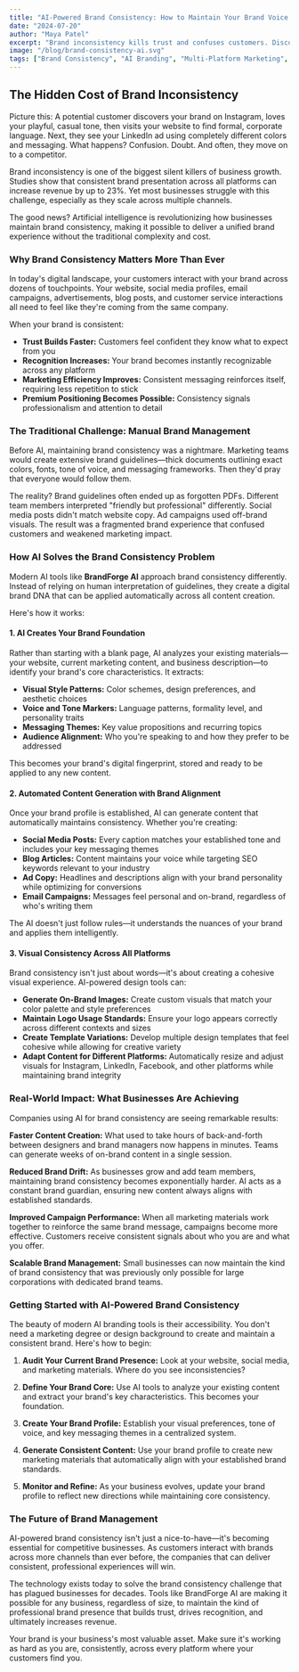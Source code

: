 ```yaml
---
title: "AI-Powered Brand Consistency: How to Maintain Your Brand Voice Across All Platforms"
date: "2024-07-20"
author: "Maya Patel"
excerpt: "Brand inconsistency kills trust and confuses customers. Discover how AI tools are helping businesses maintain perfect brand alignment across websites, social media, ads, and content—without the manual headache."
image: "/blog/brand-consistency-ai.svg"
tags: ["Brand Consistency", "AI Branding", "Multi-Platform Marketing", "Brand Management", "Digital Marketing"]
---
```


## The Hidden Cost of Brand Inconsistency

Picture this: A potential customer discovers your brand on Instagram, loves your playful, casual tone, then visits your website to find formal, corporate language. Next, they see your LinkedIn ad using completely different colors and messaging. What happens? Confusion. Doubt. And often, they move on to a competitor.

Brand inconsistency is one of the biggest silent killers of business growth. Studies show that consistent brand presentation across all platforms can increase revenue by up to 23%. Yet most businesses struggle with this challenge, especially as they scale across multiple channels.

The good news? Artificial intelligence is revolutionizing how businesses maintain brand consistency, making it possible to deliver a unified brand experience without the traditional complexity and cost.

### Why Brand Consistency Matters More Than Ever

In today's digital landscape, your customers interact with your brand across dozens of touchpoints. Your website, social media profiles, email campaigns, advertisements, blog posts, and customer service interactions all need to feel like they're coming from the same company.

When your brand is consistent:

- **Trust Builds Faster:** Customers feel confident they know what to expect from you
- **Recognition Increases:** Your brand becomes instantly recognizable across any platform
- **Marketing Efficiency Improves:** Consistent messaging reinforces itself, requiring less repetition to stick
- **Premium Positioning Becomes Possible:** Consistency signals professionalism and attention to detail

### The Traditional Challenge: Manual Brand Management

Before AI, maintaining brand consistency was a nightmare. Marketing teams would create extensive brand guidelines—thick documents outlining exact colors, fonts, tone of voice, and messaging frameworks. Then they'd pray that everyone would follow them.

The reality? Brand guidelines often ended up as forgotten PDFs. Different team members interpreted "friendly but professional" differently. Social media posts didn't match website copy. Ad campaigns used off-brand visuals. The result was a fragmented brand experience that confused customers and weakened marketing impact.

### How AI Solves the Brand Consistency Problem

Modern AI tools like **BrandForge AI** approach brand consistency differently. Instead of relying on human interpretation of guidelines, they create a digital brand DNA that can be applied automatically across all content creation.

Here's how it works:

#### 1. AI Creates Your Brand Foundation

Rather than starting with a blank page, AI analyzes your existing materials—your website, current marketing content, and business description—to identify your brand's core characteristics. It extracts:

- **Visual Style Patterns:** Color schemes, design preferences, and aesthetic choices
- **Voice and Tone Markers:** Language patterns, formality level, and personality traits  
- **Messaging Themes:** Key value propositions and recurring topics
- **Audience Alignment:** Who you're speaking to and how they prefer to be addressed

This becomes your brand's digital fingerprint, stored and ready to be applied to any new content.

#### 2. Automated Content Generation with Brand Alignment

Once your brand profile is established, AI can generate content that automatically maintains consistency. Whether you're creating:

- **Social Media Posts:** Every caption matches your established tone and includes your key messaging themes
- **Blog Articles:** Content maintains your voice while targeting SEO keywords relevant to your industry
- **Ad Copy:** Headlines and descriptions align with your brand personality while optimizing for conversions
- **Email Campaigns:** Messages feel personal and on-brand, regardless of who's writing them

The AI doesn't just follow rules—it understands the nuances of your brand and applies them intelligently.

#### 3. Visual Consistency Across All Platforms

Brand consistency isn't just about words—it's about creating a cohesive visual experience. AI-powered design tools can:

- **Generate On-Brand Images:** Create custom visuals that match your color palette and style preferences
- **Maintain Logo Usage Standards:** Ensure your logo appears correctly across different contexts and sizes
- **Create Template Variations:** Develop multiple design templates that feel cohesive while allowing for creative variety
- **Adapt Content for Different Platforms:** Automatically resize and adjust visuals for Instagram, LinkedIn, Facebook, and other platforms while maintaining brand integrity

### Real-World Impact: What Businesses Are Achieving

Companies using AI for brand consistency are seeing remarkable results:

**Faster Content Creation:** What used to take hours of back-and-forth between designers and brand managers now happens in minutes. Teams can generate weeks of on-brand content in a single session.

**Reduced Brand Drift:** As businesses grow and add team members, maintaining brand consistency becomes exponentially harder. AI acts as a constant brand guardian, ensuring new content always aligns with established standards.

**Improved Campaign Performance:** When all marketing materials work together to reinforce the same brand message, campaigns become more effective. Customers receive consistent signals about who you are and what you offer.

**Scalable Brand Management:** Small businesses can now maintain the kind of brand consistency that was previously only possible for large corporations with dedicated brand teams.

### Getting Started with AI-Powered Brand Consistency

The beauty of modern AI branding tools is their accessibility. You don't need a marketing degree or design background to create and maintain a consistent brand. Here's how to begin:

1. **Audit Your Current Brand Presence:** Look at your website, social media, and marketing materials. Where do you see inconsistencies?

2. **Define Your Brand Core:** Use AI tools to analyze your existing content and extract your brand's key characteristics. This becomes your foundation.

3. **Create Your Brand Profile:** Establish your visual preferences, tone of voice, and key messaging themes in a centralized system.

4. **Generate Consistent Content:** Use your brand profile to create new marketing materials that automatically align with your established brand standards.

5. **Monitor and Refine:** As your business evolves, update your brand profile to reflect new directions while maintaining core consistency.

### The Future of Brand Management

AI-powered brand consistency isn't just a nice-to-have—it's becoming essential for competitive businesses. As customers interact with brands across more channels than ever before, the companies that can deliver consistent, professional experiences will win.

The technology exists today to solve the brand consistency challenge that has plagued businesses for decades. Tools like BrandForge AI are making it possible for any business, regardless of size, to maintain the kind of professional brand presence that builds trust, drives recognition, and ultimately increases revenue.

Your brand is your business's most valuable asset. Make sure it's working as hard as you are, consistently, across every platform where your customers find you.